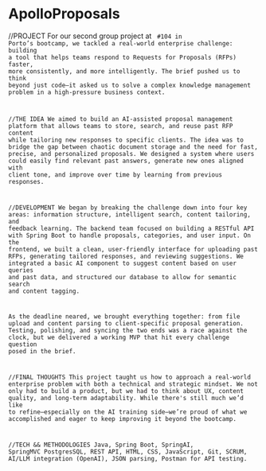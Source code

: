 # ApolloProposals

//PROJECT
For our second group project at <Code For All_> #104 in Porto’s bootcamp, we tackled a real-world enterprise challenge: building a tool that helps teams respond to Requests for Proposals (RFPs) faster, more consistently, and more intelligently. The brief pushed us to think beyond just code—it asked us to solve a complex knowledge management problem in a high-pressure business context.

//THE IDEA
We aimed to build an AI-assisted proposal management platform that allows teams to store, search, and reuse past RFP content while tailoring new responses to specific clients. The idea was to bridge the gap between chaotic document storage and the need for fast, precise, and personalized proposals. We designed a system where users could easily find relevant past answers, generate new ones aligned with client tone, and improve over time by learning from previous responses.

//DEVELOPMENT
We began by breaking the challenge down into four key areas: information structure, intelligent search, content tailoring, and feedback learning. The backend team focused on building a RESTful API with Spring Boot to handle proposals, categories, and user input. On the frontend, we built a clean, user-friendly interface for uploading past RFPs, generating tailored responses, and reviewing suggestions. We integrated a basic AI component to suggest content based on user queries and past data, and structured our database to allow for semantic search and content tagging.

As the deadline neared, we brought everything together: from file upload and content parsing to client-specific proposal generation. Testing, polishing, and syncing the two ends was a race against the clock, but we delivered a working MVP that hit every challenge question posed in the brief.

//FINAL THOUGHTS
This project taught us how to approach a real-world enterprise problem with both a technical and strategic mindset. We not only had to build a product, but we had to think about UX, content quality, and long-term adaptability. While there's still much we’d like to refine—especially on the AI training side—we’re proud of what we accomplished and eager to keep improving it beyond the bootcamp.

//TECH && METHODOLOGIES
Java, Spring Boot, SpringAI, SpringMVC PostgresSQL, REST API, HTML, CSS, JavaScript, Git, SCRUM, AI/LLM integration (OpenAI), JSON parsing, Postman for API testing.
